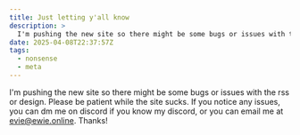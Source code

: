 ```yaml
---
title: Just letting y'all know
description: >
  I'm pushing the new site so there might be some bugs or issues with the rss or design. Please be patient while the site sucks. If you notice any issues, you can dm me on discord if you know my discord, or you can email me
date: 2025-04-08T22:37:57Z
tags:
  - nonsense
  - meta
---
```


I'm pushing the new site so there might be some bugs or issues with the rss or design. Please be patient while the site sucks. If you notice any issues, you can dm me on discord if you know my discord, or you can email me at [evie@ewie.online](mailto:evie@ewie.online). Thanks!

